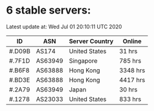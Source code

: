# 6 stable servers:

Latest update at: Wed Jul 01 20:10:11 UTC 2020

| ID | ASN | Server Country | Online |
| -- | --- | -------------- | ------ |
| #.D09B | AS174 | United States | 31 hrs |
| #.7F1D | AS63949 | Singapore | 785 hrs |
| #.B6F8 | AS63888 | Hong Kong | 3348 hrs |
| #.BD3E | AS63888 | Hong Kong | 4417 hrs |
| #.2A79 | AS63949 | Japan | 30 hrs |
| #.1278 | AS23033 | United States | 833 hrs |

